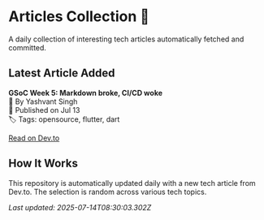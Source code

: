 # Articles Collection 📙

A daily collection of interesting tech articles automatically fetched and committed.

## Latest Article Added

**GSoC Week 5: Markdown broke, CI/CD woke**  
👤 By Yashvant Singh  
📅 Published on Jul 13  
🏷 Tags: opensource, flutter, dart  

[Read on Dev.to](https://dev.to/jatsuakayashvant/gsoc-week-5-markdown-broke-cicd-woke-59kf)

## How It Works

This repository is automatically updated daily with a new tech article from Dev.to. The selection is random across various tech topics.

_Last updated: 2025-07-14T08:30:03.302Z_
